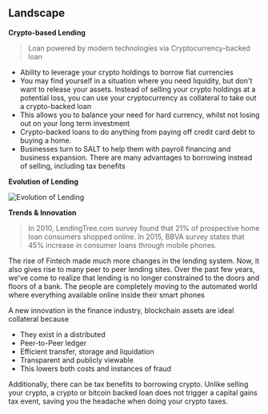 

## Landscape

**Crypto-based Lending**
> Loan powered by modern technologies via Cryptocurrency-backed loan 
* Ability to leverage your crypto holdings to borrow fiat currencies
* You may find yourself in a situation where you need liquidity, but don't want to release your assets. Instead of selling your crypto holdings at a potential loss, you can use your cryptocurrency as collateral to take out a crypto-backed loan
* This allows you to balance your need for hard currency, whilst not losing out on your long term investment
* Crypto-backed loans to do anything from paying off credit card debt to buying a home. 
* Businesses turn to SALT to help them with payroll financing and business expansion. There are many advantages to borrowing instead of selling, including tax benefits

**Evolution of Lending**

![Evolution of Lending](../Images/evolution_of_lending.png)

**Trends & Innovation**
> In 2010, LendingTree.com survey found that 21% of prospective home loan consumers shopped online. 
> In 2015, BBVA survey states that 45% increase in consumer loans through mobile phones.

The rise of Fintech made much more changes in the lending system. Now, it also gives rise to many peer to peer lending sites. Over the past few years, we've come to realize that lending is no longer constrained to the doors and floors of a bank. The people are completely moving to the automated world where everything available online inside their smart phones


A new innovation in the finance industry, blockchain assets are ideal collateral because
  * They exist in a distributed
  * Peer-to-Peer ledger
  * Efficient transfer, storage and liquidation
  * Transparent and publicly viewable
  * This lowers both costs and instances of fraud
  
  Additionally, there can be tax benefits to borrowing crypto. Unlike selling your crypto, a crypto or bitcoin backed loan does not trigger a capital gains tax event, saving you the headache when doing your crypto taxes.